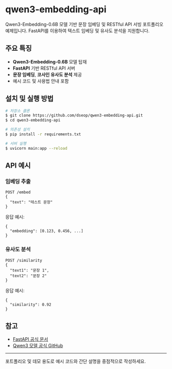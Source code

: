 # qwen3-embedding-api

Qwen3-Embedding-0.6B 모델 기반 문장 임베딩 및 RESTful API 서빙 포트폴리오 예제입니다. FastAPI를 이용하여 텍스트 임베딩 및 유사도 분석을 지원합니다.

## 주요 특징
- **Qwen3-Embedding-0.6B** 모델 탑재
- **FastAPI** 기반 RESTful API 서버
- **문장 임베딩**, **코사인 유사도 분석** 제공
- 예시 코드 및 사용법 안내 포함

## 설치 및 실행 방법
```bash
# 저장소 클론
$ git clone https://github.com/dseop/qwen3-embedding-api.git
$ cd qwen3-embedding-api

# 의존성 설치
$ pip install -r requirements.txt

# 서버 실행
$ uvicorn main:app --reload
```

## API 예시
### 임베딩 추출
```
POST /embed
{
  "text": "테스트 문장"
}
```

응답 예시:
```
{
  "embedding": [0.123, 0.456, ...]
}
```

### 유사도 분석
```
POST /similarity
{
  "text1": "문장 1",
  "text2": "문장 2"
}
```

응답 예시:
```
{
  "similarity": 0.92
}
```

## 참고
- [FastAPI 공식 문서](https://fastapi.tiangolo.com/)
- [Qwen3 모델 공식 GitHub](https://github.com/QwenLM/Qwen3)

---
포트폴리오 및 데모 용도로 예시 코드와 간단 설명을 중점적으로 작성하세요.
